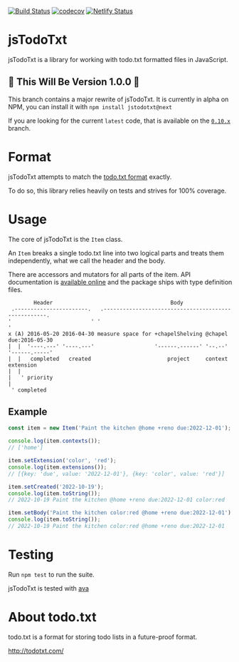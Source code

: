[![Build Status](https://github.com/jmhobbs/jsTodoTxt/actions/workflows/tests.yaml/badge.svg?branch=next)](https://github.com/jmhobbs/jsTodoTxt/actions/workflows/tests.yaml?query=branch%3Anext)
[![codecov](https://codecov.io/github/jmhobbs/jsTodoTxt/branch/next/graph/badge.svg?token=AmKRu6IcEq)](https://codecov.io/github/jmhobbs/jsTodoTxt)
[![Netlify Status](https://api.netlify.com/api/v1/badges/be149c65-9c1b-45e9-a9b4-31e79d8e898c/deploy-status?branch=next)](https://app.netlify.com/sites/grand-bunny-8f4598/deploys)


# jsTodoTxt

jsTodoTxt is a library for working with todo.txt formatted files in JavaScript.

## 🚨 This Will Be Version 1.0.0 🚨

This branch contains a major rewrite of jsTodoTxt.  It is currently in alpha on NPM, you can install it with `npm install jstodotxt@next`

If you are looking for the current `latest` code, that is available on the [`0.10.x`](https://github.com/jmhobbs/jsTodoTxt/tree/0.10.x) branch.

# Format

jsTodoTxt attempts to match the [todo.txt format](https://github.com/ginatrapani/todo.txt-cli/wiki/The-Todo.txt-Format) exactly.

To do so, this library relies heavily on tests and strives for 100% coverage.

# Usage

The core of jsTodoTxt is the `Item` class.

An `Item` breaks a single todo.txt line into two logical parts and treats them independently, what we call the header and the body.

There are accessors and mutators for all parts of the item. API documentation is [available online](https://jstodotxt.velvetcache.org/) and the package ships with type definition files.

```text
        Header                                     Body
 .-----------------------.   .----------------------------------------------------.
'                         ' '                                                      '
x (A) 2016-05-20 2016-04-30 measure space for +chapelShelving @chapel due:2016-05-30
|  |  '----.---' '----.---'                   '------.------' '--.--' '------.-----'
|  |   completed   created                        project     context    extension
|  |
|   ' priority
|
 ' completed
```

## Example

```javascript
const item = new Item('Paint the kitchen @home +reno due:2022-12-01');

console.log(item.contexts());
// ['home']

item.setExtension('color', 'red');
console.log(item.extensions());
// [{key: 'due', value: '2022-12-01'}, {key: 'color', value: 'red'}]

item.setCreated('2022-10-19');
console.log(item.toString());
// 2022-10-19 Paint the kitchen @home +reno due:2022-12-01 color:red

item.setBody('Paint the kitchen color:red @home +reno due:2022-12-01')
console.log(item.toString());
// 2022-10-19 Paint the kitchen color:red @home +reno due:2022-12-01
```

# Testing

Run `npm test` to run the suite.

jsTodoTxt is tested with [ava](https://github.com/avajs/ava)

# About todo.txt

todo.txt is a format for storing todo lists in a future-proof format.

http://todotxt.com/
